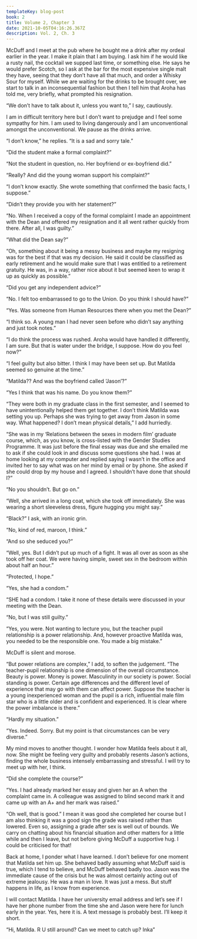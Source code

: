 ```yaml
---
templateKey: blog-post
book: 2
title: Volume 2, Chapter 3
date: 2021-10-05T04:16:26.367Z
description: Vol. 2, Ch. 3
---
```

McDuff and I meet at the pub where he bought me a drink after my ordeal earlier in the year. I make it plain that I am buying. I ask him if he would like a rusty nail, the cocktail we supped last time, or something else. He says he would prefer Scotch, so I ask at the bar for the most expensive single malt they have, seeing that they don’t have all that much, and order a Whisky Sour for myself. While we are waiting for the drinks to be brought over, we start to talk in an inconsequential fashion but then I tell him that Aroha has told me, very briefly, what prompted his resignation.

“We don’t have to talk about it, unless you want to,” I say, cautiously.

I am in difficult territory here but I don’t want to prejudge and I feel some sympathy for him. I am used to living dangerously and I am unconventional amongst the unconventional. We pause as the drinks arrive.

“I don’t know,” he replies. “It is a sad and sorry tale.”

“Did the student make a formal complaint?”

“Not the student in question, no. Her boyfriend or ex-boyfriend did.”

“Really? And did the young woman support his complaint?”

“I don’t know exactly. She wrote something that confirmed the basic facts, I suppose.”

“Didn’t they provide you with her statement?”

“No. When I received a copy of the formal complaint I made an appointment with the Dean and offered my resignation and it all went rather quickly from there. After all, I was guilty.”

“What did the Dean say?”

“Oh, something about it being a messy business and maybe my resigning was for the best if that was my decision. He said it could be classified as early retirement and he would make sure  that I was entitled to a retirement gratuity. He was, in a way, rather nice about it but seemed keen to wrap it up as quickly as possible.”

“Did you get any independent advice?”

“No. I felt too embarrassed to go to the Union. Do you think I should have?”

“Yes. Was someone from Human Resources there when you met the Dean?”

“I think so. A young man I had never seen before who didn’t say anything and just took notes.”

“I do think the process was rushed.  Aroha would have handled it differently, I am sure. But that is water under the bridge, I suppose. How do you feel now?”

“I feel guilty but also bitter. I think I may have been set up. But Matilda seemed so genuine at the time.”

“Matilda?? And was the boyfriend called ‘Jason’?”

“Yes I think that was his name. Do you know them?”

“They were both in my graduate class in the first semester, and I seemed to have unintentionally helped them get together. I don’t think Matilda was setting you up. Perhaps she was trying to get away from Jason in some way. What happened? I don’t mean physical details,” I add hurriedly.

“She was in my ‘Relations between the sexes in modern film’ graduate course, which, as you know, is cross-listed with the Gender Studies Programme.  It was just before the final essay was due and she emailed me to ask if she could look in and discuss some questions she had. I was at home looking at my computer and replied saying I wasn’t in the office and invited her to say what was on her mind by email or by phone.  She asked if she could drop by my house and I agreed.  I shouldn’t have done that should I?”

“No you shouldn’t. But go on.”

“Well, she arrived in a long coat, which she took off immediately. She was wearing a short sleeveless dress, figure hugging you might say.”

“Black?” I ask, with an ironic grin.

“No, kind of red, maroon, I think.”

“And so she seduced you?”

“Well, yes.  But I didn’t put up much of a fight. It was all over as soon as she took off her coat. We were having simple, sweet sex in the bedroom within about half an hour.”

“Protected, I hope.”

“Yes, she had a condom.”

“SHE had a condom. I take it none of these details were discussed in your meeting with the Dean.

“No, but I was still guilty.”

“Yes, you were. Not wanting to lecture you, but the teacher pupil relationship is a power relationship. And, however proactive Matilda was, you needed to be the responsible one. You made a big mistake.”

McDuff is silent and morose.

“But power relations are complex,” I add, to soften the judgement.  “The teacher-pupil relationship is one dimension of the overall circumstance. Beauty is power. Money is power. Masculinity in our society is power. Social standing is power. Certain age differences and the different level of experience that may go with them can affect power. Suppose the teacher is a young inexperienced woman and the pupil is a rich, influential male film star who is a little older and is confident and experienced. It is clear where the power imbalance is there.”

“Hardly my situation.”

“Yes. Indeed. Sorry. But my point is that circumstances can be very diverse.”

My mind moves to another thought. I wonder how Matilda feels about it all, now. She might be feeling very guilty and probably resents Jason’s actions, finding the whole business intensely embarrassing and stressful. I will try to meet up with her, I think. 

“Did she complete the course?”

“Yes. I had already marked her essay and given her an A when the complaint came in. A colleague was assigned to blind second mark it and came up with an A+ and her mark was raised.”

“Oh well, that is good.” I mean it was good she completed her course but I am also thinking it was a good sign the grade was raised rather than lowered. Even so, assigning a grade after sex is well out of bounds. We carry on chatting about his financial situation and other matters for a little while and then I leave, but not before giving McDuff a supportive hug. I could be criticised for that!

Back at home, I ponder what I have learned. I don’t believe for one moment that Matilda set him up. She behaved badly assuming what McDuff said is true, which I tend to believe, and McDuff behaved badly too. Jason was the immediate cause of the crisis but he was almost certainly acting out of extreme jealousy.  He was a man in love. It was just a mess. But stuff happens in life, as I know from experience.

I will contact Matilda. I have her university email address and let’s see if I have her phone number from the time she and Jason were here for lunch early in the year.  Yes, here it is. A text message is probably best. I’ll keep it short.

“Hi, Matilda. R U still around?  Can we meet to catch up? Inka”